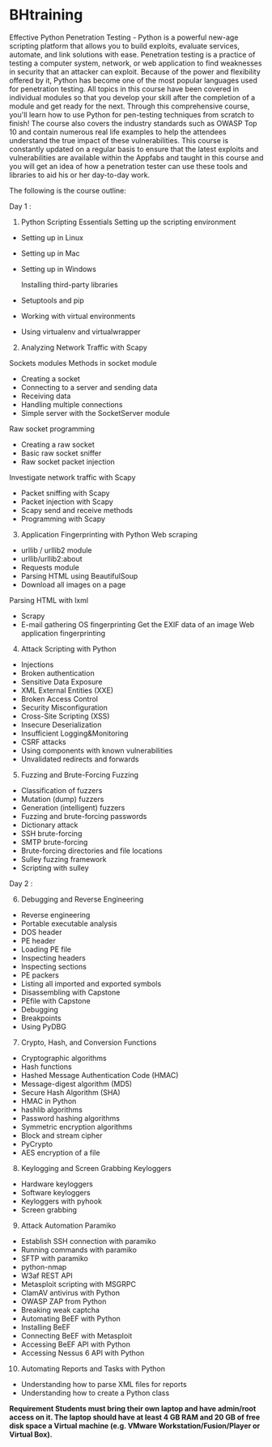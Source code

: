 # BHtraining
Effective Python Penetration Testing - Python is a powerful new-age scripting platform that allows you to build exploits, evaluate services, automate, and link solutions with ease. Penetration testing is a practice of testing a computer system, network, or web application to find weaknesses in security that an attacker can exploit. Because of the power and flexibility offered by it, Python has become one of the most popular languages used for penetration testing.
All topics in this course have been covered in individual modules so that you
develop your skill after the completion of a module and get ready for the next. Through this comprehensive course, you'll learn how to use Python for pen-testing techniques from scratch to finish!
The course also covers the industry standards such as OWASP Top 10 and contain numerous real life examples to help the attendees understand the true impact of these vulnerabilities. This course is constantly updated on a regular basis to ensure that the latest exploits and vulnerabilities are available within the Appfabs and taught in this course and you will get an idea of how a penetration tester can use these tools and libraries to aid his or her day-to-day work.

The following is the course outline:

Day 1 :

1.	Python Scripting Essentials 
    Setting up the scripting environment 
-	Setting up in Linux 
-	Setting up in Mac 
-	Setting up in Windows 

     Installing third-party libraries
-	Setuptools and pip 
-	Working with virtual environments 
-	Using virtualenv and virtualwrapper 


2.	Analyzing Network Traffic with Scapy 

Sockets modules 
Methods in socket module 
-	Creating a socket 
-	Connecting to a server and sending data 
-	Receiving data 
-	Handling multiple connections 
-	Simple server with the SocketServer module 

Raw socket programming 
-	Creating a raw socket
-	Basic raw socket sniffer
-	Raw socket packet injection 

Investigate network traffic with Scapy 
-	Packet sniffing with Scapy 
-	Packet injection with Scapy 
-	Scapy send and receive methods 
-	Programming with Scapy 

3.	Application Fingerprinting with Python 
Web scraping
-	urllib / urllib2 module 
-	urllib/urllib2:about 
-	Requests module 
-	Parsing HTML using BeautifulSoup 
-	Download all images on a page 

Parsing HTML with lxml 
-	Scrapy 
-	E-mail gathering 
OS fingerprinting 
Get the EXIF data of an image 
Web application fingerprinting 

4.	Attack Scripting with Python
-	Injections
-	Broken authentication 
-	Sensitive Data Exposure
-	XML External Entities (XXE)
-	Broken Access Control
-	Security Misconfiguration
-	Cross-Site Scripting (XSS)
-	Insecure Deserialization
-	Insufficient Logging&Monitoring
-	CSRF attacks 
-	Using components with known vulnerabilities 
-	Unvalidated redirects and forwards 

5.	Fuzzing and Brute-Forcing 
Fuzzing 
-	Classification of fuzzers 
-	Mutation (dump) fuzzers 
-	Generation (intelligent) fuzzers 
-	Fuzzing and brute-forcing passwords 
-	Dictionary attack 
-	SSH brute-forcing 
-	SMTP brute-forcing 
-	Brute-forcing directories and file locations 
-	Sulley fuzzing framework 
-	Scripting with sulley 


Day 2 :

6.	Debugging and Reverse Engineering 
-	Reverse engineering 
-	Portable executable analysis 
-	DOS header 
-	PE header 
-	Loading PE file 
-	Inspecting headers 
-	Inspecting sections 
-	PE packers 
-	Listing all imported and exported symbols 
-	Disassembling with Capstone 
-	PEfile with Capstone 
-	Debugging 
-	Breakpoints 
-	Using PyDBG 

7.	Crypto, Hash, and Conversion Functions 
-	Cryptographic algorithms 
-	Hash functions 
-	Hashed Message Authentication Code (HMAC) 
-	Message-digest algorithm (MD5) 
-	Secure Hash Algorithm (SHA) 
-	HMAC in Python 
-	hashlib algorithms 
-	Password hashing algorithms 
-	Symmetric encryption algorithms 
-	Block and stream cipher
-	PyCrypto 
-	AES encryption of a file 

8.	Keylogging and Screen Grabbing 
Keyloggers 
-	Hardware keyloggers 
-	Software keyloggers 
-	Keyloggers with pyhook 
-	Screen grabbing 

9.	Attack Automation 
Paramiko 
-	Establish SSH connection with paramiko 
-	Running commands with paramiko 
-	SFTP with paramiko 
-	python-nmap 
-	W3af REST API 
-	Metasploit scripting with MSGRPC 
-	ClamAV antivirus with Python 
-	OWASP ZAP from Python 
-	Breaking weak captcha 
-	Automating BeEF with Python
-	Installing BeEF 
-	Connecting BeEF with Metasploit 
-	Accessing BeEF API with Python 
-	Accessing Nessus 6 API with Python 

10.	Automating Reports and Tasks with Python
-	Understanding how to parse XML files for reports 
-	Understanding how to create a Python class 
	
<b>Requirement<b>
Students must bring their own laptop and have admin/root access on it. <b>
The laptop should have at least 4 GB RAM and 20 GB of free disk space <b>
a Virtual machine (e.g. VMware Workstation/Fusion/Player or Virtual Box).


